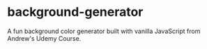 # background-generator
A fun background color generator built with vanilla JavaScript from Andrew's Udemy Course.